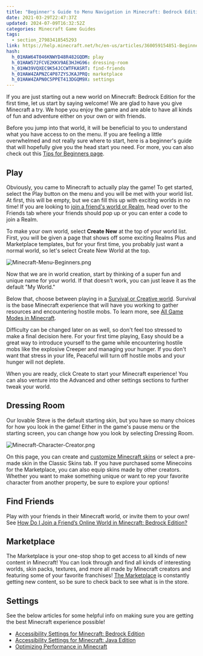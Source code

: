 ```yaml
---
title: "Beginner's Guide to Menu Navigation in Minecraft: Bedrock Edition"
date: 2021-03-29T22:47:37Z
updated: 2024-07-09T16:32:52Z
categories: Minecraft Game Guides
tags:
  - section_27983418545293
link: https://help.minecraft.net/hc/en-us/articles/360059154851-Beginner-s-Guide-to-Menu-Navigation-in-Minecraft-Bedrock-Edition
hash:
  h_01HAW64T046KNWYD48R482GQDM: play
  h_01HAW572FCVE2KKV9AE3HJHG96: dressing-room
  h_01HW39VQXEC9K54JCCWTFKASRT: find-friends
  h_01HAW4ZAPNZC4P87ZYSJKAJPRQ: marketplace
  h_01HAW4ZAPN0C5PPET413DGQM9X: settings
---
```


If you are just starting out a new world on Minecraft: Bedrock Edition for the first time, let us start by saying welcome! We are glad to have you give Minecraft a try. We hope you enjoy the game and are able to have all kinds of fun and adventure either on your own or with friends.

Before you jump into that world, it will be beneficial to you to understand what you have access to on the menu. If you are feeling a little overwhelmed and not really sure where to start, here is a beginner's guide that will hopefully give you the head start you need. For more, you can also check out this [Tips for Beginners page](https://www.minecraft.net/en-us/minecraft-tips-for-beginners).

## Play

Obviously, you came to Minecraft to actually play the game! To get started, select the Play button on the menu and you will be met with your world list. At first, this will be empty, but we can fill this up with exciting worlds in no time! If you are looking to [join a friend's world or Realm](../Create-or-Join-Realms/How-Do-I-Join-Someone-s-Minecraft-Bedrock-Edition-Realm.md), head over to the Friends tab where your friends should pop up or you can enter a code to join a Realm.

To make your own world, select **Create New** at the top of your world list. First, you will be given a page that shows off some exciting Realms Plus and Marketplace templates, but for your first time, you probably just want a normal world, so let's select Create New World at the top.

![Minecraft-Menu-Beginners.png](https://minecrafthelp.zendesk.com/hc/article_attachments/19707492392077)

Now that we are in world creation, start by thinking of a super fun and unique name for your world. If that doesn't work, you can just leave it as the default "My World."

Below that, choose between playing in a [Survival or Creative world](https://www.minecraft.net/en-us/article/creative-vs-survival-mode). Survival is the base Minecraft experience that will have you working to gather resources and encountering hostile mobs. To learn more, see [All Game Modes in Minecraft](./All-Game-Modes-in-Minecraft.md).

Difficulty can be changed later on as well, so don't feel too stressed to make a final decision here. For your first time playing, Easy should be a great way to introduce yourself to the game while encountering hostile mobs like the explosive Creeper and managing your hunger. If you don't want that stress in your life, Peaceful will turn off hostile mobs and your hunger will not deplete.

When you are ready, click Create to start your Minecraft experience! You can also venture into the Advanced and other settings sections to further tweak your world.

## Dressing Room

Our lovable Steve is the default starting skin, but you have so many choices for how you look in the game! Either in the game's pause menu or the starting screen, you can change how you look by selecting Dressing Room.

![Minecraft-Character-Creator.png](https://minecrafthelp.zendesk.com/hc/article_attachments/19707492398093)

On this page, you can create and [customize Minecraft skins](https://www.minecraft.net/en-us/article/what-is-minecraft-skin) or select a pre-made skin in the Classic Skins tab. If you have purchased some Minecoins for the Marketplace, you can also equip skins made by other creators. Whether you want to make something unique or want to rep your favorite character from another property, be sure to explore your options!

## Find Friends

Play with your friends in their Minecraft world, or invite them to your own! See [How Do I Join a Friend’s Online World in Minecraft: Bedrock Edition?](../Multiplayer-Support/How-Do-I-Join-a-Friend-s-Online-World-in-Minecraft-Bedrock-Edition.md)

## Marketplace 

The Marketplace is your one-stop shop to get access to all kinds of new content in Minecraft! You can look through and find all kinds of interesting worlds, skin packs, textures, and more all made by Minecraft creators and featuring some of your favorite franchises! [The Marketplace](https://www.minecraft.net/en-us/article/what-minecraft-marketplace) is constantly getting new content, so be sure to check back to see what is in the store.

## Settings

See the below articles for some helpful info on making sure you are getting the best Minecraft experience possible!

- [Accessibility Settings for Minecraft: Bedrock Edition](../Accessibility/Accessibility-Settings-for-Minecraft-Bedrock-Edition.md)
- [Accessibility Settings for Minecraft: Java Edition](../Accessibility/Accessibility-Settings-for-Minecraft-Java-Edition.md)
- [Optimizing Performance in Minecraft](../Performance-Troubleshooting/Optimizing-Performance-in-Minecraft.md)
